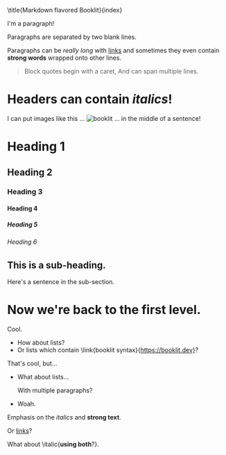 \title{Markdown flavored Booklit}{index}

I'm a paragraph!

Paragraphs are separated by two blank lines.

Paragraphs can be *really long* with [links](https://example.com) and sometimes
they even contain **strong words** wrapped onto other lines.

> Block quotes begin with a caret,
> And can span multiple lines.

# Headers can contain *italics*!

I can put images like this ... ![booklit](https://vito.github.io/booklit/css/images/booklit.svg) ... in the middle of a sentence!

# Heading 1
## Heading 2
### Heading 3
#### Heading 4
##### Heading 5
###### Heading 6

## This is a sub-heading.

Here's a sentence in the sub-section.

# Now we're back to the first level.

Cool.

* How about lists?
* Or lists which contain \link{booklit syntax}{https://booklit.dev}?

That's cool, but...

* What about lists...
  
  With multiple paragraphs?
* Woah.

Emphasis on the *italics* and **strong text**.

Or [links](https://google.com)?

What about \italic{**using both**?}.
